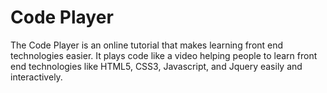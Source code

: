 # Code Player
The Code Player is an online tutorial that makes learning front end technologies easier.
It plays code like a video helping people to learn front end technologies like HTML5, CSS3, Javascript, and Jquery easily and interactively.
